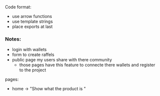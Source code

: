 Code format:

- use arrow functions
- use template strings
- place exports at last

### Notes:

- login with wallets
- form to create raffels
- public page my users share with there community
  - those pages have this feature to connecte there wallets and register to the project

pages:

- home -> "Show what the product is "
